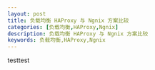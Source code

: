 ```yaml
---
layout: post
title: 负载均衡 HAProxy 与 Ngnix 方案比较
categories: [负载均衡,HAProxy,Ngnix]
description: 负载均衡 HAProxy 与 Ngnix 方案比较
keywords: 负载均衡,HAProxy,Ngnix
---
```


testtest